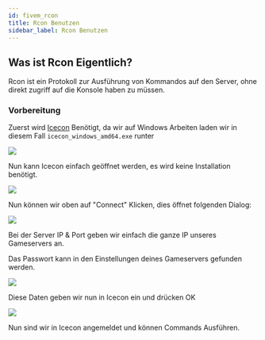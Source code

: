 ```yaml
---
id: fivem_rcon
title: Rcon Benutzen
sidebar_label: Rcon Benutzen
---
```



## Was ist Rcon Eigentlich?

Rcon ist ein Protokoll zur Ausführung von Kommandos auf den Server, ohne direkt zugriff auf die Konsole haben zu müssen.

### Vorbereitung

Zuerst wird [Icecon](https://github.com/icedream/icecon/releases) Benötigt, da wir auf Windows Arbeiten laden wir in diesem Fall `icecon_windows_amd64.exe` runter

![](https://screensaver01.zap-hosting.com/index.php/s/MaX6jZEA2mQGDDY/preview)

Nun kann Icecon einfach geöffnet werden, es wird keine Installation benötigt.

![](https://screensaver01.zap-hosting.com/index.php/s/MtMETXNkyEACa3n/preview)

Nun können wir oben auf "Connect" Klicken, dies öffnet folgenden Dialog:

![](https://screensaver01.zap-hosting.com/index.php/s/fjSwNMYSBPMG2yT/preview)

Bei der Server IP & Port geben wir einfach die ganze IP unseres Gameservers an.

Das Passwort kann in den Einstellungen deines Gameservers gefunden werden.

![](https://screensaver01.zap-hosting.com/index.php/s/Y2pcfPJPYC5fnbJ/preview)

Diese Daten geben wir nun in Icecon ein und drücken OK

![](https://screensaver01.zap-hosting.com/index.php/s/SnNcYqkSgkFFsL8/preview)

Nun sind wir in Icecon angemeldet und können Commands Ausführen.